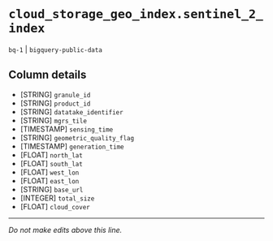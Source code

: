 # `cloud_storage_geo_index.sentinel_2_index`
`bq-1` | `bigquery-public-data`

## Column details
* [STRING]    `granule_id`
* [STRING]    `product_id`
* [STRING]    `datatake_identifier`
* [STRING]    `mgrs_tile`
* [TIMESTAMP] `sensing_time`
* [STRING]    `geometric_quality_flag`
* [TIMESTAMP] `generation_time`
* [FLOAT]     `north_lat`
* [FLOAT]     `south_lat`
* [FLOAT]     `west_lon`
* [FLOAT]     `east_lon`
* [STRING]    `base_url`
* [INTEGER]   `total_size`
* [FLOAT]     `cloud_cover`

-------------------------------------------------------------------------------
*Do not make edits above this line.*
